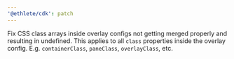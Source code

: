 ```yaml
---
'@ethlete/cdk': patch
---
```


Fix CSS class arrays inside overlay configs not getting merged properly and resulting in undefined. This applies to all `class` properties inside the overlay config. E.g. `containerClass`, `paneClass`, `overlayClass`, etc.
